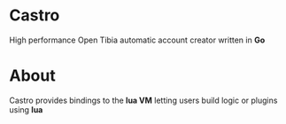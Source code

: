 # Castro

High performance Open Tibia automatic account creator written in **Go**

# About

Castro provides bindings to the **lua VM** letting users build logic or plugins using **lua**

